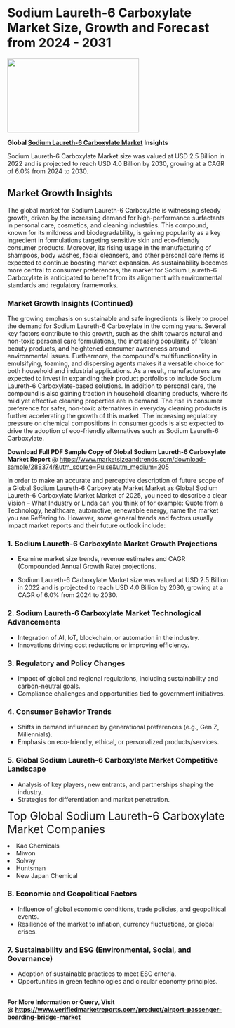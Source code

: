 <H1>Sodium Laureth-6 Carboxylate Market Size, Growth and Forecast from 2024 - 2031</H1><img class="aligncenter size-medium wp-image-584254" src="https://thirdeyenews.in/wp-content/uploads/2024/09/Global-Market-Research-300x168.jpeg" alt="" width="300" height="168" /><p><strong>Global&nbsp;<a href="https://www.marketsizeandtrends.com/download-sample/288374/&amp;utm_source=Pulse&amp;utm_medium=205">Sodium Laureth-6 Carboxylate Market</a> Insights</strong></p><p>Sodium Laureth-6 Carboxylate Market size was valued at USD 2.5 Billion in 2022 and is projected to reach USD 4.0 Billion by 2030, growing at a CAGR of 6.0% from 2024 to 2030.</p><p><h2>Market Growth Insights</h2> The global market for Sodium Laureth-6 Carboxylate is witnessing steady growth, driven by the increasing demand for high-performance surfactants in personal care, cosmetics, and cleaning industries. This compound, known for its mildness and biodegradability, is gaining popularity as a key ingredient in formulations targeting sensitive skin and eco-friendly consumer products. Moreover, its rising usage in the manufacturing of shampoos, body washes, facial cleansers, and other personal care items is expected to continue boosting market expansion. As sustainability becomes more central to consumer preferences, the market for Sodium Laureth-6 Carboxylate is anticipated to benefit from its alignment with environmental standards and regulatory frameworks. <h3>Market Growth Insights (Continued)</h3> The growing emphasis on sustainable and safe ingredients is likely to propel the demand for Sodium Laureth-6 Carboxylate in the coming years. Several key factors contribute to this growth, such as the shift towards natural and non-toxic personal care formulations, the increasing popularity of 'clean' beauty products, and heightened consumer awareness around environmental issues. Furthermore, the compound's multifunctionality in emulsifying, foaming, and dispersing agents makes it a versatile choice for both household and industrial applications. As a result, manufacturers are expected to invest in expanding their product portfolios to include Sodium Laureth-6 Carboxylate-based solutions. In addition to personal care, the compound is also gaining traction in household cleaning products, where its mild yet effective cleaning properties are in demand. The rise in consumer preference for safer, non-toxic alternatives in everyday cleaning products is further accelerating the growth of this market. The increasing regulatory pressure on chemical compositions in consumer goods is also expected to drive the adoption of eco-friendly alternatives such as Sodium Laureth-6 Carboxylate. </p><p><span class=""><strong>Download Full PDF Sample Copy of Global Sodium Laureth-6 Carboxylate Market Report</strong> @ <a href="https://www.marketsizeandtrends.com/download-sample/288374/&amp;utm_source=Pulse&amp;utm_medium=205" target="_blank">https://www.marketsizeandtrends.com/download-sample/288374/&amp;utm_source=Pulse&amp;utm_medium=205</a></span></p><p>In order to make an accurate and perceptive description of future scope of a Global&nbsp;Sodium Laureth-6 Carboxylate Market Market as Global&nbsp;Sodium Laureth-6 Carboxylate Market Market of 2025, you need to describe a clear Vision &ndash; What Industry or Linda can you think of for example: Quote from a Technology, healthcare, automotive, renewable energy, name the market you are Reffering to. However, some general trends and factors usually impact market reports and their future outlook include:</p><h3>1.&nbsp;<strong>Sodium Laureth-6 Carboxylate Market Growth Projections</strong></h3><ul><li>Examine market size trends, revenue estimates and CAGR (Compounded Annual Growth Rate) projections.</li><li><p>Sodium Laureth-6 Carboxylate Market size was valued at USD 2.5 Billion in 2022 and is projected to reach USD 4.0 Billion by 2030, growing at a CAGR of 6.0% from 2024 to 2030.</p></li></ul><h3>2.&nbsp;<strong>Sodium Laureth-6 Carboxylate Market Technological Advancements</strong></h3><ul><li>Integration of AI, IoT, blockchain, or automation in the industry.</li><li>Innovations driving cost reductions or improving efficiency.</li></ul><h3>3.&nbsp;<strong>Regulatory and Policy Changes</strong></h3><ul><li>Impact of global and regional regulations, including sustainability and carbon-neutral goals.</li><li>Compliance challenges and opportunities tied to government initiatives.</li></ul><h3>4.&nbsp;<strong>Consumer Behavior Trends</strong></h3><ul><li>Shifts in demand influenced by generational preferences (e.g., Gen Z, Millennials).</li><li>Emphasis on eco-friendly, ethical, or personalized products/services.</li></ul><h3>5.&nbsp;<strong>Global Sodium Laureth-6 Carboxylate Market Competitive Landscape</strong></h3><ul><li>Analysis of key players, new entrants, and partnerships shaping the industry.</li><li>Strategies for differentiation and market penetration.</li></ul><p data-pm-slice="1 1 []"><span style="color: inherit; font-family: inherit; font-size: 25px;">Top Global Sodium Laureth-6 Carboxylate Market Companies</span></p><div class="" data-test-id=""><p><li>Kao Chemicals</li><li> Miwon</li><li> Solvay</li><li> Huntsman</li><li> New Japan Chemical</li></p></div><h3>6.&nbsp;<strong>Economic and Geopolitical Factors</strong></h3><ul><li>Influence of global economic conditions, trade policies, and geopolitical events.</li><li>Resilience of the market to inflation, currency fluctuations, or global crises.</li></ul><h3>7.&nbsp;<strong>Sustainability and ESG (Environmental, Social, and Governance)</strong></h3><ul><li>Adoption of sustainable practices to meet ESG criteria.</li><li>Opportunities in green technologies and circular economy principles.</li></ul><h2><strong style="font-size: 14px;">For More Information or Query, Visit @&nbsp;</strong><a style="background-color: #ffffff; font-size: 14px;" href="https://www.marketsizeandtrends.com/report/sodium-laureth-6-carboxylate-market/" target="_blank">https://www.verifiedmarketreports.com/product/airport-passenger-boarding-bridge-market</a></h2>
